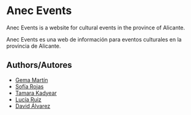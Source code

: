 # Anec Events

Anec Events is a website for cultural events in the province of Alicante.

Anec Events es una web de información para eventos culturales en la provincia de Alicante.


## Authors/Autores

- [Gema Martín](https://github.com/geminway92)
- [Sofía Rojas](https://github.com/RoseGafe)
- [Tamara Kadyear](https://github.com/TKadyear)
- [Lucía Ruiz](https://github.com/Lulurm22)
- [David Álvarez](https://github.com/deivizzzZ)
